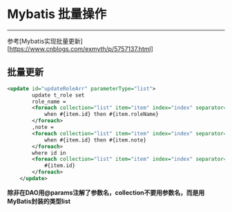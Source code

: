 # Mybatis 批量操作

---

参考[Mybatis实现批量更新][https://www.cnblogs.com/exmyth/p/5757137.html]

## 批量更新

```xml
<update id="updateRoleArr" parameterType="list">
        update t_role set
        role_name =
        <foreach collection="list" item="item" index="index" separator="" open="case id" close="end">
            when #{item.id} then #{item.roleName}
        </foreach>
        ,note =
        <foreach collection="list" item="item" index="index" separator="" open="case id" close="end">
            when #{item.id} then #{item.note}
        </foreach>
        where id in
        <foreach collection="list" item="item" index="index" separator="," open="(" close=")">
            #{item.id}
        </foreach>
    </update>
```

**除非在DAO用@params注解了参数名，collection不要用参数名，而是用MyBatis封装的类型list**